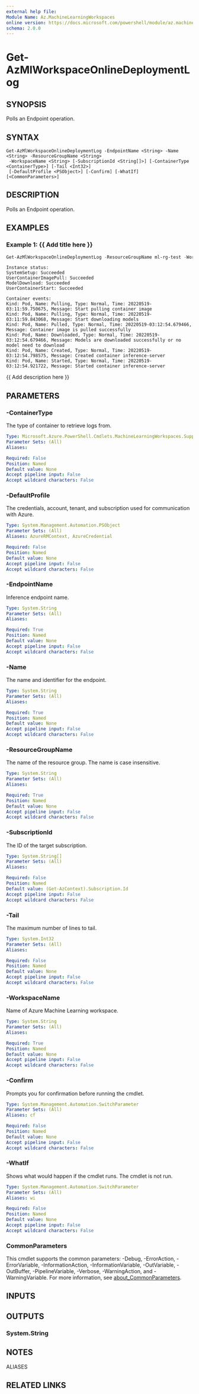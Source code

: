 ```yaml
---
external help file:
Module Name: Az.MachineLearningWorkspaces
online version: https://docs.microsoft.com/powershell/module/az.machinelearningworkspaces/get-azmlworkspaceonlinedeploymentlog
schema: 2.0.0
---
```


# Get-AzMlWorkspaceOnlineDeploymentLog

## SYNOPSIS
Polls an Endpoint operation.

## SYNTAX

```
Get-AzMlWorkspaceOnlineDeploymentLog -EndpointName <String> -Name <String> -ResourceGroupName <String>
 -WorkspaceName <String> [-SubscriptionId <String[]>] [-ContainerType <ContainerType>] [-Tail <Int32>]
 [-DefaultProfile <PSObject>] [-Confirm] [-WhatIf] [<CommonParameters>]
```

## DESCRIPTION
Polls an Endpoint operation.

## EXAMPLES

### Example 1: {{ Add title here }}
```powershell
Get-AzMlWorkspaceOnlineDeploymentLog -ResourceGroupName ml-rg-test -WorkspaceName mlworkspace-cli01 -EndpointName online-cli01 -Name blue
```

```output
Instance status:
SystemSetup: Succeeded
UserContainerImagePull: Succeeded
ModelDownload: Succeeded
UserContainerStart: Succeeded

Container events:
Kind: Pod, Name: Pulling, Type: Normal, Time: 20220519-03:11:59.750675, Message: Start pulling container image
Kind: Pod, Name: Pulling, Type: Normal, Time: 20220519-03:11:59.843068, Message: Start downloading models
Kind: Pod, Name: Pulled, Type: Normal, Time: 20220519-03:12:54.679466, Message: Container image is pulled successfully
Kind: Pod, Name: Downloaded, Type: Normal, Time: 20220519-03:12:54.679466, Message: Models are downloaded successfully or no model need to download
Kind: Pod, Name: Created, Type: Normal, Time: 20220519-03:12:54.798575, Message: Created container inference-server
Kind: Pod, Name: Started, Type: Normal, Time: 20220519-03:12:54.921722, Message: Started container inference-server
```

{{ Add description here }}

## PARAMETERS

### -ContainerType
The type of container to retrieve logs from.

```yaml
Type: Microsoft.Azure.PowerShell.Cmdlets.MachineLearningWorkspaces.Support.ContainerType
Parameter Sets: (All)
Aliases:

Required: False
Position: Named
Default value: None
Accept pipeline input: False
Accept wildcard characters: False
```

### -DefaultProfile
The credentials, account, tenant, and subscription used for communication with Azure.

```yaml
Type: System.Management.Automation.PSObject
Parameter Sets: (All)
Aliases: AzureRMContext, AzureCredential

Required: False
Position: Named
Default value: None
Accept pipeline input: False
Accept wildcard characters: False
```

### -EndpointName
Inference endpoint name.

```yaml
Type: System.String
Parameter Sets: (All)
Aliases:

Required: True
Position: Named
Default value: None
Accept pipeline input: False
Accept wildcard characters: False
```

### -Name
The name and identifier for the endpoint.

```yaml
Type: System.String
Parameter Sets: (All)
Aliases:

Required: True
Position: Named
Default value: None
Accept pipeline input: False
Accept wildcard characters: False
```

### -ResourceGroupName
The name of the resource group.
The name is case insensitive.

```yaml
Type: System.String
Parameter Sets: (All)
Aliases:

Required: True
Position: Named
Default value: None
Accept pipeline input: False
Accept wildcard characters: False
```

### -SubscriptionId
The ID of the target subscription.

```yaml
Type: System.String[]
Parameter Sets: (All)
Aliases:

Required: False
Position: Named
Default value: (Get-AzContext).Subscription.Id
Accept pipeline input: False
Accept wildcard characters: False
```

### -Tail
The maximum number of lines to tail.

```yaml
Type: System.Int32
Parameter Sets: (All)
Aliases:

Required: False
Position: Named
Default value: None
Accept pipeline input: False
Accept wildcard characters: False
```

### -WorkspaceName
Name of Azure Machine Learning workspace.

```yaml
Type: System.String
Parameter Sets: (All)
Aliases:

Required: True
Position: Named
Default value: None
Accept pipeline input: False
Accept wildcard characters: False
```

### -Confirm
Prompts you for confirmation before running the cmdlet.

```yaml
Type: System.Management.Automation.SwitchParameter
Parameter Sets: (All)
Aliases: cf

Required: False
Position: Named
Default value: None
Accept pipeline input: False
Accept wildcard characters: False
```

### -WhatIf
Shows what would happen if the cmdlet runs.
The cmdlet is not run.

```yaml
Type: System.Management.Automation.SwitchParameter
Parameter Sets: (All)
Aliases: wi

Required: False
Position: Named
Default value: None
Accept pipeline input: False
Accept wildcard characters: False
```

### CommonParameters
This cmdlet supports the common parameters: -Debug, -ErrorAction, -ErrorVariable, -InformationAction, -InformationVariable, -OutVariable, -OutBuffer, -PipelineVariable, -Verbose, -WarningAction, and -WarningVariable. For more information, see [about_CommonParameters](http://go.microsoft.com/fwlink/?LinkID=113216).

## INPUTS

## OUTPUTS

### System.String

## NOTES

ALIASES

## RELATED LINKS

